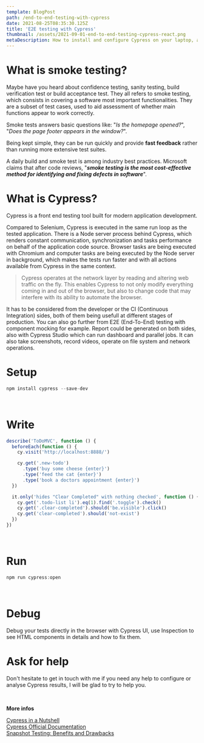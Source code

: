 ```yaml
---
template: BlogPost
path: /end-to-end-testing-with-cypress
date: 2021-08-25T08:35:30.125Z
title: 'E2E testing with Cypress'
thumbnail: /assets/2021-09-01-end-to-end-testing-cypress-react.png
metaDescription: How to install and configure Cypress on your laptop, and write your first UI end to end tests
---
```


# What is smoke testing?

Maybe have you heard about confidence testing, sanity testing, build verification test or build acceptance test. They all refers to smoke testing, which consists in covering a software most important functionalities. They are a subset of test cases, used to aid assessment of whether main functions appear to work correctly.

Smoke tests answers basic questions like: "_Is the homepage opened?_", "_Does the page footer appears in the window?_".

Being kept simple, they can be run quickly and provide **fast feedback** rather than running more extensive test suites.

A daily build and smoke test is among industry best practices. Microsoft claims that after code reviews, "**_smoke testing is the most cost-effective method for identifying and fixing defects in software_**".

# What is Cypress?

Cypress is a front end testing tool built for modern application development.

Compared to Selenium, Cypress is executed in the same run loop as the tested application. There is a Node server process behind Cypress, which renders constant communication, synchronization and tasks performance on behalf of the application code source. Browser tasks are being executed with Chromium and computer tasks are being executed by the Node server in background, which makes the tests run faster and with all actions available from Cypress in the same context.

> Cypress operates at the network layer by reading and altering web traffic on the fly. This enables Cypress to not only modify everything coming in and out of the browser, but also to change code that may interfere with its ability to automate the browser.

It has to be considered from the developer or the CI (Continuous Integration) sides, both of them being usefull at different stages of production. You can also go further from E2E (End-To-End) testing with component mocking for example. Report could be generated on both sides, also with Cypress Studio which can run dashboard and parallel jobs. It can also take screenshots, record videos, operate on file system and network operations.

# Setup

```Javascript
npm install cypress --save-dev
```
<br />

# Write

```Javascript
describe('ToDoMVC', function () {
  beforeEach(function () {
    cy.visit('http://localhost:8888/')

    cy.get('.new-todo')
      .type('buy some cheese {enter}')
      .type('feed the cat {enter}')
      .type('book a doctors appointment {enter}')
  })

  it.only('hides "Clear Completed" with nothing checked', function () {
    cy.get('.todo-list li').eq(1).find('.toggle').check()
    cy.get('.clear-completed').should('be.visible').click()
    cy.get('clear-completed').should('not-exist')
  })
})
```
<br />

# Run

```Javascript
npm run cypress:open
```
<br />

# Debug

Debug your tests directly in the browser with Cypress UI, use Inspection to see HTML components in details and how to fix them.

# Ask for help

Don't hesitate to get in touch with me if you need any help to configure or analyse Cypress results, I will be glad to try to help you.

<br />

**More infos**

[Cypress in a Nutshell](https://www.youtube.com/watch?v=LcGHiFnBh3Y)  
[Cypress Official Documentation](https://docs.cypress.io)  
[Snapshot Testing: Benefits and Drawbacks](https://www.sitepen.com/blog/snapshot-testing-benefits-and-drawbacks)
